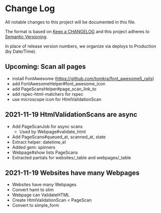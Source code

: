 # Change Log

All notable changes to this project will be documented in this file.

The format is based on [Keep a CHANGELOG](http://keepachangelog.com/)
and this project adheres to [Semantic Versioning](http://semver.org/).

In place of release version numbers, we organize via deploys to Production (by Date/Time).

## Upcoming: Scan all pages

- install FontAwesome (https://github.com/tomkra/font_awesome5_rails)
- add FontAwesomeHelper#font_awesome_icon
- add PageScansHelper#page_scan_link_to
- add rspec-html-matchers for rspec
- use microscope icon for HtmlValidationScan

## 2021-11-19 HtmlValidationScans are async

- Add PageScanJob for async scans
  - Used by Webpage#validate_html
- Add PageScans#queued_at, scanned_at, state
- Extract helper: datetime_el
- Added gem: spinners
- Webpage#show lists PageScans
- Extracted partials for websites/_table and webpages/_table

## 2021-11-19 Websites have many Webpages

- Websites have many Webpages
- Convert haml to slim
- Webpage can ValidateHTML
- Create HtmlValidationScan < PageScan
- Convert to simple_form
